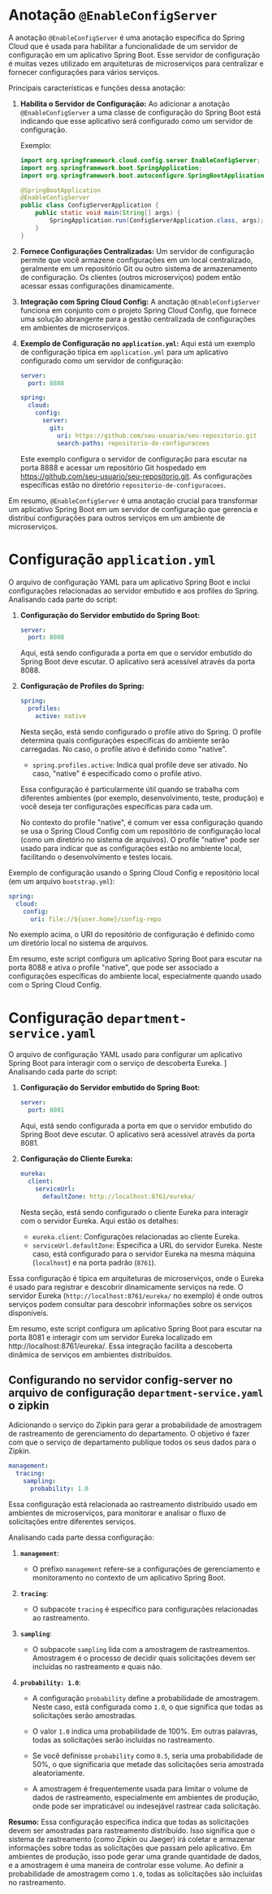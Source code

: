 # Anotação `@EnableConfigServer`

A anotação `@EnableConfigServer` é uma anotação específica do Spring Cloud que é usada para habilitar a funcionalidade de um servidor de configuração em um aplicativo Spring Boot. Esse servidor de configuração é muitas vezes utilizado em arquiteturas de microserviços para centralizar e fornecer configurações para vários serviços.

Principais características e funções dessa anotação:

1. **Habilita o Servidor de Configuração:**
   Ao adicionar a anotação `@EnableConfigServer` a uma classe de configuração do Spring Boot está indicando que esse aplicativo será configurado como um servidor de configuração.

   Exemplo:

   ```java
   import org.springframework.cloud.config.server.EnableConfigServer;
   import org.springframework.boot.SpringApplication;
   import org.springframework.boot.autoconfigure.SpringBootApplication;

   @SpringBootApplication
   @EnableConfigServer
   public class ConfigServerApplication {
       public static void main(String[] args) {
           SpringApplication.run(ConfigServerApplication.class, args);
       }
   }
   ```

2. **Fornece Configurações Centralizadas:**
   Um servidor de configuração permite que você armazene configurações em um local centralizado, geralmente em um repositório Git ou outro sistema de armazenamento de configuração. Os clientes (outros microserviços) podem então acessar essas configurações dinamicamente.

3. **Integração com Spring Cloud Config:**
   A anotação `@EnableConfigServer` funciona em conjunto com o projeto Spring Cloud Config, que fornece uma solução abrangente para a gestão centralizada de configurações em ambientes de microserviços.

4. **Exemplo de Configuração no `application.yml`:**
   Aqui está um exemplo de configuração típica em `application.yml` para um aplicativo configurado como um servidor de configuração:

   ```yaml
   server:
     port: 8888

   spring:
     cloud:
       config:
         server:
           git:
             uri: https://github.com/seu-usuario/seu-repositorio.git
             search-paths: repositorio-de-configuracoes
   ```

   Este exemplo configura o servidor de configuração para escutar na porta 8888 e acessar um repositório Git hospedado em https://github.com/seu-usuario/seu-repositorio.git. As configurações específicas estão no diretório `repositorio-de-configuracoes`.

Em resumo, `@EnableConfigServer` é uma anotação crucial para transformar um aplicativo Spring Boot em um servidor de configuração que gerencia e distribui configurações para outros serviços em um ambiente de microserviços.

# Configuração `application.yml`

O arquivo de configuração YAML para um aplicativo Spring Boot e inclui configurações relacionadas ao servidor embutido e aos profiles do Spring. 
Analisando cada parte do script:

1. **Configuração do Servidor embutido do Spring Boot:**
   ```yaml
   server:
     port: 8088
   ```
   Aqui, está sendo configurada a porta em que o servidor embutido do Spring Boot deve escutar. O aplicativo será acessível através da porta 8088.

2. **Configuração de Profiles do Spring:**
   ```yaml
   spring:
     profiles:
       active: native
   ```
   Nesta seção, está sendo configurado o profile ativo do Spring. O profile determina quais configurações específicas do ambiente serão carregadas. No caso, o profile ativo é definido como "native".

   - `spring.profiles.active`: Indica qual profile deve ser ativado. No caso, "native" é especificado como o profile ativo.

   Essa configuração é particularmente útil quando se trabalha com diferentes ambientes (por exemplo, desenvolvimento, teste, produção) e você deseja ter configurações específicas para cada um.

   No contexto do profile "native", é comum ver essa configuração quando se usa o Spring Cloud Config com um repositório de configuração local (como um diretório no sistema de arquivos). O profile "native" pode ser usado para indicar que as configurações estão no ambiente local, facilitando o desenvolvimento e testes locais.

Exemplo de configuração usando o Spring Cloud Config e repositório local (em um arquivo `bootstrap.yml`):

```yaml
spring:
  cloud:
    config:
      uri: file://${user.home}/config-repo
```

No exemplo acima, o URI do repositório de configuração é definido como um diretório local no sistema de arquivos.

Em resumo, este script configura um aplicativo Spring Boot para escutar na porta 8088 e ativa o profile "native", que pode ser associado a configurações específicas do ambiente local, especialmente quando usado com o Spring Cloud Config.

# Configuração `department-service.yaml`

O arquivo de configuração YAML usado para configurar um aplicativo Spring Boot para interagir com o serviço de descoberta Eureka. ]
Analisando cada parte do script:

1. **Configuração do Servidor embutido do Spring Boot:**
   ```yaml
   server:
     port: 8081
   ```
   Aqui, está sendo configurada a porta em que o servidor embutido do Spring Boot deve escutar. O aplicativo será acessível através da porta 8081.

2. **Configuração do Cliente Eureka:**
   ```yaml
   eureka:
     client:
       serviceUrl:
         defaultZone: http://localhost:8761/eureka/
   ```
   Nesta seção, está sendo configurado o cliente Eureka para interagir com o servidor Eureka. Aqui estão os detalhes:

   - `eureka.client`: Configurações relacionadas ao cliente Eureka.
   - `serviceUrl.defaultZone`: Especifica a URL do servidor Eureka. Neste caso, está configurado para o servidor Eureka na mesma máquina (`localhost`) e na porta padrão (`8761`).

Essa configuração é típica em arquiteturas de microserviços, onde o Eureka é usado para registrar e descobrir dinamicamente serviços na rede. O servidor Eureka (`http://localhost:8761/eureka/` no exemplo) é onde outros serviços podem consultar para descobrir informações sobre os serviços disponíveis.

Em resumo, este script configura um aplicativo Spring Boot para escutar na porta 8081 e interagir com um servidor Eureka localizado em http://localhost:8761/eureka/. Essa integração facilita a descoberta dinâmica de serviços em ambientes distribuídos.

## Configurando no servidor config-server no arquivo de configuração `department-service.yaml` o zipkin

Adicionando o serviço do Zipkin para gerar a probabilidade de amostragem de rastreamento de gerenciamento do departamento. O objetivo é fazer com que o serviço de departamento publique todos os seus dados para o Zipkin.

```yaml
management:
  tracing:
    sampling:
      probability: 1.0
```

Essa configuração está relacionada ao rastreamento distribuído usado em ambientes de microserviços, para monitorar e analisar o fluxo de solicitações entre diferentes serviços.

Analisando cada parte dessa configuração:

1. **`management`**:
   - O prefixo `management` refere-se a configurações de gerenciamento e monitoramento no contexto de um aplicativo Spring Boot.

2. **`tracing`**:
   - O subpacote `tracing` é específico para configurações relacionadas ao rastreamento.

3. **`sampling`**:
   - O subpacote `sampling` lida com a amostragem de rastreamentos. Amostragem é o processo de decidir quais solicitações devem ser incluídas no rastreamento e quais não.

4. **`probability: 1.0`**:
   - A configuração `probability` define a probabilidade de amostragem. Neste caso, está configurada como `1.0`, o que significa que todas as solicitações serão amostradas.

   - O valor `1.0` indica uma probabilidade de 100%. Em outras palavras, todas as solicitações serão incluídas no rastreamento.

   - Se você definisse `probability` como `0.5`, seria uma probabilidade de 50%, o que significaria que metade das solicitações seria amostrada aleatoriamente.

   - A amostragem é frequentemente usada para limitar o volume de dados de rastreamento, especialmente em ambientes de produção, onde pode ser impraticável ou indesejável rastrear cada solicitação.

**Resumo:**
Essa configuração específica indica que todas as solicitações devem ser amostradas para rastreamento distribuído. Isso significa que o sistema de rastreamento (como Zipkin ou Jaeger) irá coletar e armazenar informações sobre todas as solicitações que passam pelo aplicativo. Em ambientes de produção, isso pode gerar uma grande quantidade de dados, e a amostragem é uma maneira de controlar esse volume. Ao definir a probabilidade de amostragem como `1.0`, todas as solicitações são incluídas no rastreamento.